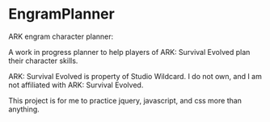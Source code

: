 # EngramPlanner
ARK engram character planner:

A work in progress planner to help players of ARK: Survival Evolved plan their character skills.

ARK: Survival Evolved is property of Studio Wildcard.  I do not own, and I am not affiliated with ARK: Survival Evolved.

This project is for me to practice jquery, javascript, and css more than anything.
